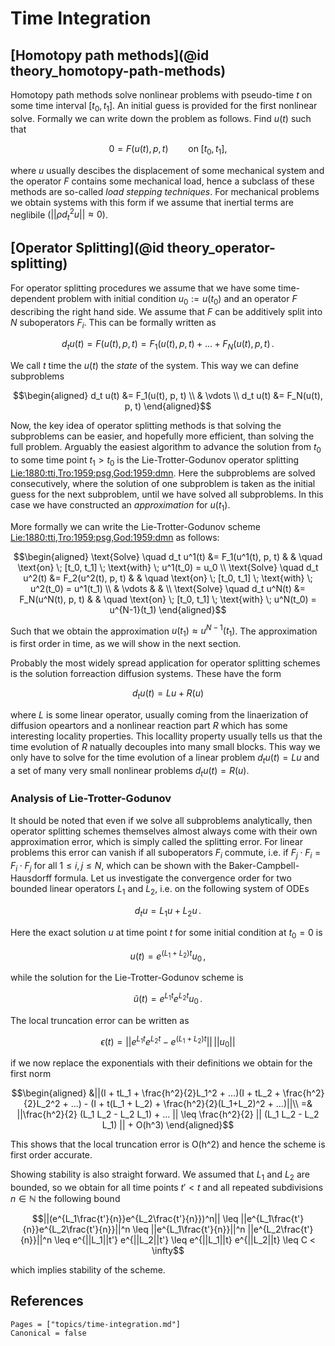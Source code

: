 # Time Integration

## [Homotopy path methods](@id theory_homotopy-path-methods)

Homotopy path methods solve nonlinear problems with pseudo-time $t$ on some time interval $[t_0, t_1]$.
An initial guess is provided for the first nonlinear solve.
Formally we can write down the problem as follows.
Find $u(t)$ such that

```math
0 = F(u(t), p, t) \qquad \text{on} \; [t_0, t_1],
```

where $u$ usually descibes the displacement of some mechanical system and the
operator $F$ contains some mechanical load, hence a subclass of these methods are so-called *load stepping techniques*.
For mechanical problems we obtain systems with this form if we assume that inertial terms are neglibile ($||\rho d^2_tu|| \approx 0$).

## [Operator Splitting](@id theory_operator-splitting)

For operator splitting procedures we assume that we have some time-dependent
problem with initial condition $u_0 := u(t_0)$ and an operator $F$ describing
the right hand side. We assume that $F$ can be additively split into $N$
suboperators $F_i$. This can be formally written as

```math
d_t u(t) = F(u(t), p, t) = F_1(u(t), p, t) + ... + F_N(u(t), p, t) \, .
```

We call $t$ time the $u(t)$ the *state* of the system. This way we can
define subproblems

```math
\begin{aligned}
    d_t u(t) &= F_1(u(t), p, t) \\
             & \vdots \\
    d_t u(t) &= F_N(u(t), p, t)
\end{aligned}
```

Now, the key idea of operator splitting methods is that solving the subproblems
can be easier, and hopefully more efficient, than solving the full problem.
Arguably the easiest algorithm to advance the solution from $t_0$ to some time
point $t_1 > t_0$ is the Lie-Trotter-Godunov operator splitting [Lie:1880:tti,Tro:1959:psg,God:1959:dmn](@cite).
Here the subproblems are solved consecutively, where the solution of one
subproblem is taken as the initial guess for the next subproblem, until we have
 solved all subproblems. In this case we have constructed an _approximation_
 for $u(t_1)$.

More formally we can write the Lie-Trotter-Godunov scheme [Lie:1880:tti,Tro:1959:psg,God:1959:dmn](@cite) as follows:

```math
\begin{aligned}
    \text{Solve} \quad d_t u^1(t) &= F_1(u^1(t), p, t) & & \quad \text{on} \; [t_0, t_1] \; \text{with} \; u^1(t_0) = u_0 \\
    \text{Solve} \quad d_t u^2(t) &= F_2(u^2(t), p, t) & & \quad \text{on} \; [t_0, t_1] \; \text{with} \; u^2(t_0) = u^1(t_1) \\
             & \vdots & & \\
    \text{Solve} \quad d_t u^N(t) &= F_N(u^N(t), p, t) & & \quad \text{on} \; [t_0, t_1] \; \text{with} \; u^N(t_0) = u^{N-1}(t_1)
\end{aligned}
```
Such that we obtain the approximation $u(t_1) \approx u^{N-1}(t_1)$. The
approximation is first order in time, as we will show in the next section.

Probably the most widely spread application for operator splitting schemes is
the solution forreaction diffusion systems. These have the form

```math
d_t u(t) = Lu + R(u)
```

where $L$ is some linear operator, usually coming from the linaerization of
diffusion opeartors and a nonlinear reaction part $R$ which has some interesting
locality properties. This locallity property usually tells us that the time
evolution of $R$ natually decouples into many small blocks. This way we only
have to solve for the time evolution of a linear problem $d_t u(t) = Lu$ and a
set of many very small nonlinear problems $d_t u(t) = R(u)$.

### Analysis of Lie-Trotter-Godunov

It should be noted that even if we solve all subproblems analytically, then
operator splitting schemes themselves almost always come with their own
approximation error, which is simply called the splitting error. For linear
problems this error can vanish if all suboperators $F_i$ commute, i.e. if
$F_j \cdot F_i = F_i \cdot F_j$ for all $1 \leq i,j \leq N$, which can be shown
with the Baker-Campbell-Hausdorff formula. Let us investigate the convergence
order for two bounded linear operators $L_1$ and $L_2$, i.e. on the following
system of ODEs

```math
d_t u = L_1 u + L_2 u \, .
```

Here the exact solution $u$ at time point $t$ for some initial condition at $t_0 = 0$ is

```math
u(t) = e^{(L_1 + L_2)t} u_0 \, ,
```

while the solution for the Lie-Trotter-Godunov scheme is

```math
\tilde{u}(t) = e^{L_1t}e^{L_2t} u_0 \, .
```

The local truncation error can be written as

```math
\epsilon(t) = ||e^{L_1t}e^{L_2t} - e^{(L_1 + L_2)t}|| \, ||u_0||
```

if we now replace the exponentials with their definitions we obtain for the first norm

```math
\begin{aligned}
&||(I + tL_1 + \frac{h^2}{2}L_1^2 + ...)(I + tL_2 + \frac{h^2}{2}L_2^2 + ...) - (I + t(L_1 + L_2) + \frac{h^2}{2}(L_1+L_2)^2 + ...)||\\
=& ||\frac{h^2}{2} (L_1 L_2 - L_2 L_1) + ... || \leq \frac{h^2}{2} || (L_1 L_2 - L_2 L_1) || + O(h^3)
\end{aligned}
```

This shows that the local truncation error is O(h^2) and hence the scheme is first order accurate.

Showing stability is also straight forward. We assumed that $L_1$ and $L_2$ are
bounded, so we obtain for all time points $t' < t$ and all repeated subdivisions
$n \in \mathbb{N}$ the following bound

```math
||(e^{L_1\frac{t'}{n}}e^{L_2\frac{t'}{n}})^n||
\leq ||e^{L_1\frac{t'}{n}}e^{L_2\frac{t'}{n}}||^n
\leq ||e^{L_1\frac{t'}{n}}||^n ||e^{L_2\frac{t'}{n}}||^n
\leq e^{||L_1||t'} e^{||L_2||t'}
\leq e^{||L_1||t} e^{||L_2||t}
\leq C < \infty
```

which implies stability of the scheme.

## References

```@bibliography
Pages = ["topics/time-integration.md"]
Canonical = false
```
